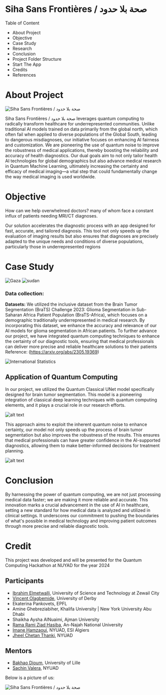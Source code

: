 # Siha Sans Frontières / صحة بلا حدود
Table of Content
- About Project
- Objective
- Case Study
- Research
- Conclusion
- Project Folder Structure
- Start The App
- Credits
- References

# About Project
![Siha Sans Frontières / صحة بلا حدود ](images/image.png)

Siha Sans Frontières / صحة بلا حدود  leverages quantum computing to radically transform healthcare for underrepresented communities. Unlike traditional AI models trained on data primarily from the global north, which often fail when applied to diverse populations of the Global South, leading to dangerous misdiagnoses, our initiative focuses on enhancing AI fairness and customization. We are pioneering the use of quantum noise to improve the robustness of medical applications, thereby boosting the reliability and accuracy of health diagnostics. Our dual goals aim to not only tailor health AI technologies for global demographics but also advance medical research in Quantum Machine Learning, ultimately increasing the certainty and efficacy of medical imaging—a vital step that could fundamentally change the way medical imaging is used worldwide.


# Objective
How can we help overwhelmed doctors? many of whom face a constant influx of patients needing MRI/CT diagnoses.

 Our solution accelerates the diagnostic process with an app designed for fast, accurate, and tailored diagnosis. This tool not only speeds up the evaluation of imaging results but also ensures that diagnoses are precisely adapted to the unique needs and conditions of diverse populations, particularly those in underrepresented regions

# Case Study
![Gaza](images/image-1.png)
![sudan](images/image-2.png)
### Data collection: 
 **Datasets:** We utilized the inclusive dataset from the Brain Tumor Segmentation (BraTS) Challenge 2023: Glioma Segmentation in Sub-Saharan Africa Patient Population (BraTS-Africa), which focuses on a demographic traditionally underrepresented in medical research. By incorporating this dataset, we enhance the accuracy and relevance of our AI models for glioma segmentation in African patients. To further advance our project, we have integrated quantum computing techniques to enhance the certainty of our diagnostic tools, ensuring that medical professionals can deliver more precise and reliable healthcare solutions to their patients
 Reference: (https://arxiv.org/abs/2305.19369)

![International Statistics](images/image-3.png)

## Application of Quantum Computing 
In our project, we utilized the Quantum Classical UNet model specifically designed for brain tumor segmentation. This model is a pioneering integration of classical deep learning techniques with quantum computing elements, and it plays a crucial role in our research efforts.

![alt text](images/image-4.png)

This approach aims to exploit the inherent quantum noise to enhance certainty,  our model not only speeds up the process of brain tumor segmentation but also improves the robustness of the results. This ensures that medical professionals can have greater confidence in the AI-supported diagnostics, allowing them to make better-informed decisions for treatment planning.

![alt text](images/image-5.png)

# Conclusion
By harnessing the power of quantum computing, we are not just processing medical data faster; we are making it more reliable and accurate. This innovation marks a crucial advancement in the use of AI in healthcare, setting a new standard for how medical data is analyzed and utilized in clinical settings. It underscores our commitment to pushing the boundaries of what's possible in medical technology and improving patient outcomes through more precise and reliable diagnostic tools.

# Credit
This project was developed and will be presented for the Quantum Computing Hackathon at NUYAD for the year 2024

## Participants
- [Ibrahim Elmetwalli](https://www.linkedin.com/in/ibrahim1202?utm_source=share&utm_campaign=share_via&utm_content=profile&utm_medium=android_app), University of Science and Technology at Zewail City
- [Vincent Olagbemide](https://linkedin.com/in/vincent-olagbemide), University of Derby
- Ekaterina Pankovets, EPFL
- Amine Ghebreziabiher, Khalifa University | New York University Abu Dhabi
- Shaikha Aysha AlNuaimi, Ajman University
- [Rama Rami Ziad Hasiba](https://www.linkedin.com/in/ramahasiba/),  An-Najah National University
- [Imane Hamzaoui](https://www.linkedin.com/in/imane-hamzaoui-667514199/), NYUAD, ESI Algiers
- [Jheel Chetan Thanki](https://www.linkedin.com/in/jheel-thanki-616579283/), NYUAD

## Mentors
- [Bakhao Dioum](https://www.linkedin.com/in/bakhao-dioum-a20897257/), University of Lille
- [Sachin Valera](https://sites.google.com/view/sachinvalera), NYUAD

Below is a picture of us:

![Siha Sans Frontières / صحة بلا حدود ](ELE_NYUAD_12thHackathon_Team-6.jpg)
